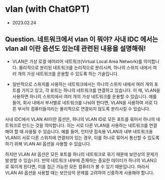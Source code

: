 # vlan (with ChatGPT)

- 2023.02.24

## Question. 네트워크에서 vlan 이 뭐야? 사내 IDC 에서는 vlan all 이란 옵션도 있는데 관련된 내용을 설명해줘!

- VLAN은 가상 로컬 에어리어 네트워크(Virtual Local Area Network)를 의미합니다. 물리적으로 분리된 네트워크를 논리적으로 분리시켜, 하나의 스위치 내에서 여러 개의 가상 네트워크를 운용할 수 있도록 하는 기술입니다.

- 일반적으로 스위치를 사용하는 네트워크에서는 하나의 스위치 내에서 여러 개의 포트를 가지고 있고, 각 포트는 하나의 네트워크를 연결하고 있습니다. 이 때, VLAN을 사용하면 하나의 스위치에서 여러 개의 가상 네트워크를 운용할 수 있습니다. 예를 들어, 회사 내에서 부서별로 네트워크를 나눠야 한다면, VLAN을 사용하여 서로 다른 부서의 컴퓨터들끼리는 물리적으로 연결되지 않도록 분리시킬 수 있습니다.

사내 IDC에서 VLAN All이란 옵션은, 하나의 VLAN ID로 모든 포트를 묶어서 하나의 네트워크로 만드는 것을 의미합니다. 이는 서로 다른 VLAN을 사용하는 네트워크를 연결해야 할 때 사용될 수 있습니다. 예를 들어, 인터넷 접속용 VLAN과 내부 네트워크용 VLAN이 서로 다른 스위치에 연결되어 있는 경우, 이를 하나로 묶어서 통신할 수 있도록 하기 위해 VLAN All 옵션을 사용할 수 있습니다.

하지만 VLAN All 옵션은 모든 포트를 하나의 네트워크로 묶기 때문에 보안상의 문제가 발생할 수 있습니다. 만약 네트워크 내부에 존재하는 중요한 데이터가 하나의 VLAN으로 묶이게 된다면, 이를 접근 가능한 모든 컴퓨터가 볼 수 있기 때문입니다. 따라서 VLAN All 옵션을 사용할 때는 보안상의 문제를 고려하여 신중하게 사용해야 합니다.